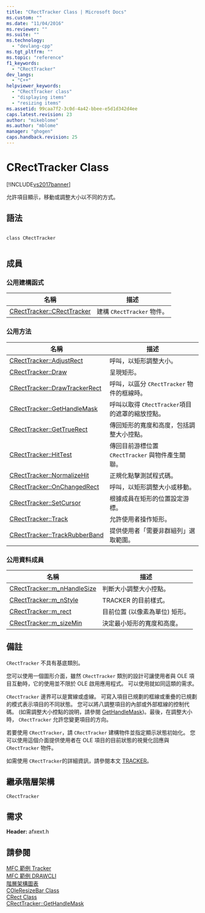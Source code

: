 ```yaml
---
title: "CRectTracker Class | Microsoft Docs"
ms.custom: ""
ms.date: "11/04/2016"
ms.reviewer: ""
ms.suite: ""
ms.technology: 
  - "devlang-cpp"
ms.tgt_pltfrm: ""
ms.topic: "reference"
f1_keywords: 
  - "CRectTracker"
dev_langs: 
  - "C++"
helpviewer_keywords: 
  - "CRectTracker class"
  - "displaying items"
  - "resizing items"
ms.assetid: 99caa7f2-3c0d-4a42-bbee-e5d1d342d4ee
caps.latest.revision: 23
author: "mikeblome"
ms.author: "mblome"
manager: "ghogen"
caps.handback.revision: 25
---
```

# CRectTracker Class
[!INCLUDE[vs2017banner](../../assembler/inline/includes/vs2017banner.md)]

允許項目顯示，移動或調整大小以不同的方式。  
  
## 語法  
  
```  
  
class CRectTracker  
  
```  
  
## 成員  
  
### 公用建構函式  
  
|名稱|描述|  
|--------|--------|  
|[CRectTracker::CRectTracker](../Topic/CRectTracker::CRectTracker.md)|建構 `CRectTracker` 物件。|  
  
### 公用方法  
  
|名稱|描述|  
|--------|--------|  
|[CRectTracker::AdjustRect](../Topic/CRectTracker::AdjustRect.md)|呼叫，以矩形調整大小。|  
|[CRectTracker::Draw](../Topic/CRectTracker::Draw.md)|呈現矩形。|  
|[CRectTracker::DrawTrackerRect](../Topic/CRectTracker::DrawTrackerRect.md)|呼叫，以區分 `CRectTracker` 物件的框線時。|  
|[CRectTracker::GetHandleMask](../Topic/CRectTracker::GetHandleMask.md)|呼叫以取得 `CRectTracker`項目的遮罩的縮放控點。|  
|[CRectTracker::GetTrueRect](../Topic/CRectTracker::GetTrueRect.md)|傳回矩形的寬度和高度，包括調整大小控點。|  
|[CRectTracker::HitTest](../Topic/CRectTracker::HitTest.md)|傳回目前游標位置 `CRectTracker` 與物件產生關聯。|  
|[CRectTracker::NormalizeHit](../Topic/CRectTracker::NormalizeHit.md)|正規化點擊測試程式碼。|  
|[CRectTracker::OnChangedRect](../Topic/CRectTracker::OnChangedRect.md)|呼叫，以矩形調整大小或移動。|  
|[CRectTracker::SetCursor](../Topic/CRectTracker::SetCursor.md)|根據成員在矩形的位置設定游標。|  
|[CRectTracker::Track](../Topic/CRectTracker::Track.md)|允許使用者操作矩形。|  
|[CRectTracker::TrackRubberBand](../Topic/CRectTracker::TrackRubberBand.md)|提供使用者「需要非群組列」選取範圍。|  
  
### 公用資料成員  
  
|名稱|描述|  
|--------|--------|  
|[CRectTracker::m\_nHandleSize](../Topic/CRectTracker::m_nHandleSize.md)|判斷大小調整大小控點。|  
|[CRectTracker::m\_nStyle](../Topic/CRectTracker::m_nStyle.md)|TRACKER 的目前樣式。|  
|[CRectTracker::m\_rect](../Topic/CRectTracker::m_rect.md)|目前位置 \(以像素為單位\) 矩形。|  
|[CRectTracker::m\_sizeMin](../Topic/CRectTracker::m_sizeMin.md)|決定最小矩形的寬度和高度。|  
  
## 備註  
 `CRectTracker` 不具有基底類別。  
  
 您可以使用一個圖形介面，雖然 `CRectTracker` 類別的設計可讓使用者與 OLE 項目互動時，它的使用並不限於 OLE 啟用應用程式。  可以使用就如同這類的需求。  
  
 `CRectTracker` 邊界可以是實線或虛線。  可寫入項目已規劃的框線或重疊的已規劃的模式表示項目的不同狀態。  您可以將八調整項目的內部或外部框線的控制代碼。  \(如需調整大小控點的說明，請參閱 [GetHandleMask](../Topic/CRectTracker::GetHandleMask.md)\)。最後，在調整大小時， `CRectTracker` 允許您變更項目的方向。  
  
 若要使用 `CRectTracker`，請 `CRectTracker` 建構物件並指定顯示狀態初始化。  您可以使用這個介面提供使用者在 OLE 項目的目前狀態的視覺化回應與 `CRectTracker` 物件。  
  
 如需使用 `CRectTracker`的詳細資訊，請參閱本文 [TRACKER](../../mfc/trackers.md)。  
  
## 繼承階層架構  
 `CRectTracker`  
  
## 需求  
 **Header:** afxext.h  
  
## 請參閱  
 [MFC 範例 Tracker](../../top/visual-cpp-samples.md)   
 [MFC 範例 DRAWCLI](../../top/visual-cpp-samples.md)   
 [階層架構圖表](../../mfc/hierarchy-chart.md)   
 [COleResizeBar Class](../../mfc/reference/coleresizebar-class.md)   
 [CRect Class](../../atl-mfc-shared/reference/crect-class.md)   
 [CRectTracker::GetHandleMask](../Topic/CRectTracker::GetHandleMask.md)